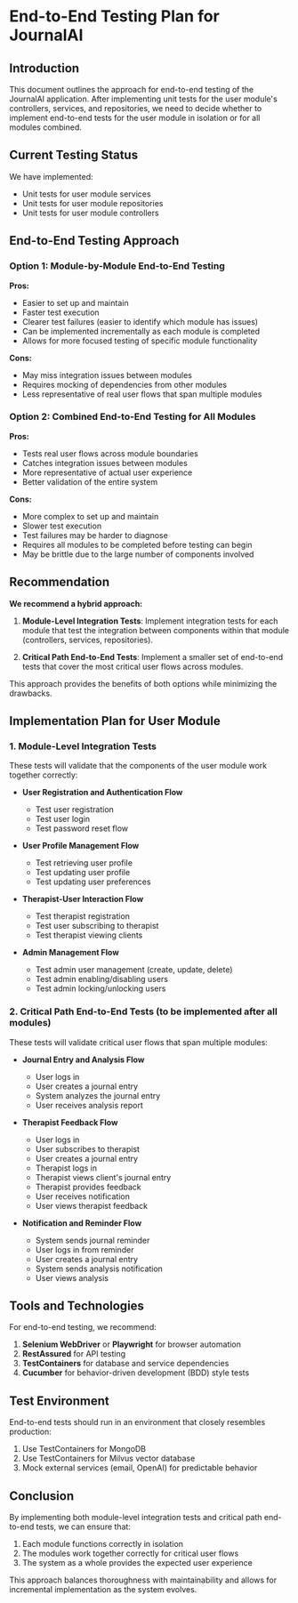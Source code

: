 # End-to-End Testing Plan for JournalAI

## Introduction

This document outlines the approach for end-to-end testing of the JournalAI application. After implementing unit tests for the user module's controllers, services, and repositories, we need to decide whether to implement end-to-end tests for the user module in isolation or for all modules combined.

## Current Testing Status

We have implemented:
- Unit tests for user module services
- Unit tests for user module repositories
- Unit tests for user module controllers

## End-to-End Testing Approach

### Option 1: Module-by-Module End-to-End Testing

**Pros:**
- Easier to set up and maintain
- Faster test execution
- Clearer test failures (easier to identify which module has issues)
- Can be implemented incrementally as each module is completed
- Allows for more focused testing of specific module functionality

**Cons:**
- May miss integration issues between modules
- Requires mocking of dependencies from other modules
- Less representative of real user flows that span multiple modules

### Option 2: Combined End-to-End Testing for All Modules

**Pros:**
- Tests real user flows across module boundaries
- Catches integration issues between modules
- More representative of actual user experience
- Better validation of the entire system

**Cons:**
- More complex to set up and maintain
- Slower test execution
- Test failures may be harder to diagnose
- Requires all modules to be completed before testing can begin
- May be brittle due to the large number of components involved

## Recommendation

**We recommend a hybrid approach:**

1. **Module-Level Integration Tests**: Implement integration tests for each module that test the integration between components within that module (controllers, services, repositories).

2. **Critical Path End-to-End Tests**: Implement a smaller set of end-to-end tests that cover the most critical user flows across modules.

This approach provides the benefits of both options while minimizing the drawbacks.

## Implementation Plan for User Module

### 1. Module-Level Integration Tests

These tests will validate that the components of the user module work together correctly:

- **User Registration and Authentication Flow**
  - Test user registration
  - Test user login
  - Test password reset flow

- **User Profile Management Flow**
  - Test retrieving user profile
  - Test updating user profile
  - Test updating user preferences

- **Therapist-User Interaction Flow**
  - Test therapist registration
  - Test user subscribing to therapist
  - Test therapist viewing clients

- **Admin Management Flow**
  - Test admin user management (create, update, delete)
  - Test admin enabling/disabling users
  - Test admin locking/unlocking users

### 2. Critical Path End-to-End Tests (to be implemented after all modules)

These tests will validate critical user flows that span multiple modules:

- **Journal Entry and Analysis Flow**
  - User logs in
  - User creates a journal entry
  - System analyzes the journal entry
  - User receives analysis report

- **Therapist Feedback Flow**
  - User logs in
  - User subscribes to therapist
  - User creates a journal entry
  - Therapist logs in
  - Therapist views client's journal entry
  - Therapist provides feedback
  - User receives notification
  - User views therapist feedback

- **Notification and Reminder Flow**
  - System sends journal reminder
  - User logs in from reminder
  - User creates a journal entry
  - System sends analysis notification
  - User views analysis

## Tools and Technologies

For end-to-end testing, we recommend:

1. **Selenium WebDriver** or **Playwright** for browser automation
2. **RestAssured** for API testing
3. **TestContainers** for database and service dependencies
4. **Cucumber** for behavior-driven development (BDD) style tests

## Test Environment

End-to-end tests should run in an environment that closely resembles production:

1. Use TestContainers for MongoDB
2. Use TestContainers for Milvus vector database
3. Mock external services (email, OpenAI) for predictable behavior

## Conclusion

By implementing both module-level integration tests and critical path end-to-end tests, we can ensure that:

1. Each module functions correctly in isolation
2. The modules work together correctly for critical user flows
3. The system as a whole provides the expected user experience

This approach balances thoroughness with maintainability and allows for incremental implementation as the system evolves.
